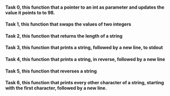 #### Task 0, this function that a pointer to an int as parameter and updates the value it points to to 98.
#### Task 1, this function that swaps the values of two integers
#### Task 2, this function that returns the length of a string
#### Task 3, this function that prints a string, followed by a new line, to stdout
#### Task 4, this function that prints a string, in reverse, followed by a new line
#### Task 5, this function that reverses a string
#### Task 6, this function that prints every other character of a string, starting with the first character, followed by a new line.
